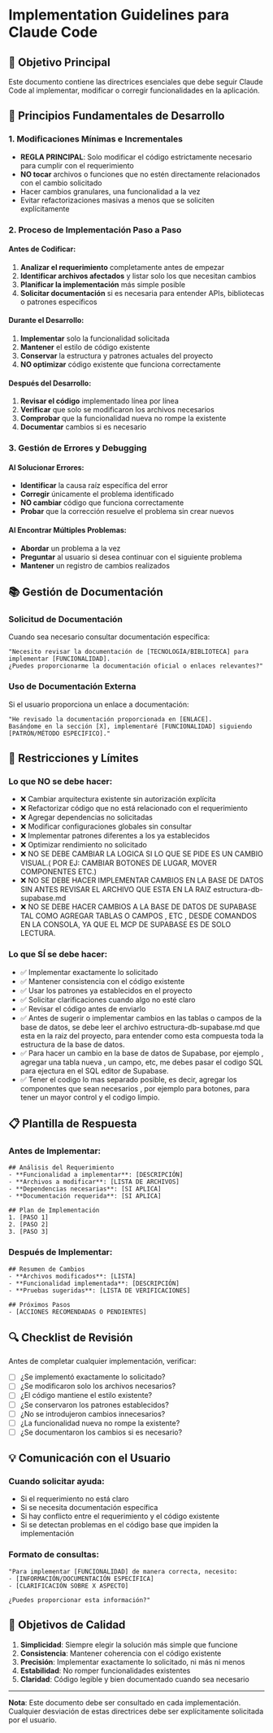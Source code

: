 # Implementation Guidelines para Claude Code

## 🎯 Objetivo Principal
Este documento contiene las directrices esenciales que debe seguir Claude Code al implementar, modificar o corregir funcionalidades en la aplicación.

## 🔧 Principios Fundamentales de Desarrollo

### 1. Modificaciones Mínimas e Incrementales
- **REGLA PRINCIPAL**: Solo modificar el código estrictamente necesario para cumplir con el requerimiento
- **NO tocar** archivos o funciones que no estén directamente relacionados con el cambio solicitado
- Hacer cambios granulares, una funcionalidad a la vez
- Evitar refactorizaciones masivas a menos que se soliciten explícitamente

### 2. Proceso de Implementación Paso a Paso

#### Antes de Codificar:
1. **Analizar el requerimiento** completamente antes de empezar
2. **Identificar archivos afectados** y listar solo los que necesitan cambios
3. **Planificar la implementación** más simple posible
4. **Solicitar documentación** si es necesaria para entender APIs, bibliotecas o patrones específicos

#### Durante el Desarrollo:
1. **Implementar** solo la funcionalidad solicitada
2. **Mantener** el estilo de código existente
3. **Conservar** la estructura y patrones actuales del proyecto
4. **NO optimizar** código existente que funciona correctamente

#### Después del Desarrollo:
1. **Revisar el código** implementado línea por línea
2. **Verificar** que solo se modificaron los archivos necesarios
3. **Comprobar** que la funcionalidad nueva no rompe la existente
4. **Documentar** cambios si es necesario

### 3. Gestión de Errores y Debugging

#### Al Solucionar Errores:
- **Identificar** la causa raíz específica del error
- **Corregir** únicamente el problema identificado
- **NO cambiar** código que funciona correctamente
- **Probar** que la corrección resuelve el problema sin crear nuevos

#### Al Encontrar Múltiples Problemas:
- **Abordar** un problema a la vez
- **Preguntar** al usuario si desea continuar con el siguiente problema
- **Mantener** un registro de cambios realizados

## 📚 Gestión de Documentación

### Solicitud de Documentación
Cuando sea necesario consultar documentación específica:

```
"Necesito revisar la documentación de [TECNOLOGÍA/BIBLIOTECA] para implementar [FUNCIONALIDAD]. 
¿Puedes proporcionarme la documentación oficial o enlaces relevantes?"
```

### Uso de Documentación Externa
Si el usuario proporciona un enlace a documentación:

```
"He revisado la documentación proporcionada en [ENLACE]. 
Basándome en la sección [X], implementaré [FUNCIONALIDAD] siguiendo [PATRÓN/MÉTODO ESPECÍFICO]."
```

## 🚫 Restricciones y Límites

### Lo que NO se debe hacer:
- ❌ Cambiar arquitectura existente sin autorización explícita
- ❌ Refactorizar código que no está relacionado con el requerimiento
- ❌ Agregar dependencias no solicitadas
- ❌ Modificar configuraciones globales sin consultar
- ❌ Implementar patrones diferentes a los ya establecidos
- ❌ Optimizar rendimiento no solicitado
- ❌ NO SE DEBE CAMBIAR LA LOGICA SI LO QUE SE PIDE ES UN CAMBIO VISUAL.( POR EJ: CAMBIAR BOTONES DE LUGAR, MOVER COMPONENTES ETC.)
- ❌ NO SE DEBE HACER IMPLEMENTAR CAMBIOS EN LA BASE DE DATOS SIN ANTES REVISAR EL ARCHIVO QUE ESTA EN LA RAIZ estructura-db-supabase.md
- ❌ NO SE DEBE HACER CAMBIOS A LA BASE DE DATOS DE SUPABASE TAL COMO AGREGAR TABLAS O CAMPOS , ETC , DESDE COMANDOS EN LA CONSOLA, YA QUE EL MCP DE SUPABASE ES DE SOLO LECTURA.

### Lo que SÍ se debe hacer:
- ✅ Implementar exactamente lo solicitado
- ✅ Mantener consistencia con el código existente
- ✅ Usar los patrones ya establecidos en el proyecto
- ✅ Solicitar clarificaciones cuando algo no esté claro
- ✅ Revisar el código antes de enviarlo
- ✅ Antes de sugerir o implementar cambios en las tablas o campos de la base de datos, se debe leer el archivo estructura-db-supabase.md que esta en la raiz del proyecto, para entender como esta compuesta toda la estructura de la base de datos.
- ✅ Para hacer un cambio en la base de datos de Supabase, por ejemplo , agregar una tabla nueva , un campo, etc, me debes pasar el codigo SQL para ejectura en el SQL editor de Supabase.
- ✅ Tener el codigo lo mas separado posible, es decir, agregar los componentes que sean necesarios , por ejemplo para botones, para tener un mayor control y el codigo limpio.
## 📋 Plantilla de Respuesta

### Antes de Implementar:
```
## Análisis del Requerimiento
- **Funcionalidad a implementar**: [DESCRIPCIÓN]
- **Archivos a modificar**: [LISTA DE ARCHIVOS]
- **Dependencias necesarias**: [SI APLICA]
- **Documentación requerida**: [SI APLICA]

## Plan de Implementación
1. [PASO 1]
2. [PASO 2]
3. [PASO 3]
```

### Después de Implementar:
```
## Resumen de Cambios
- **Archivos modificados**: [LISTA]
- **Funcionalidad implementada**: [DESCRIPCIÓN]
- **Pruebas sugeridas**: [LISTA DE VERIFICACIONES]

## Próximos Pasos
- [ACCIONES RECOMENDADAS O PENDIENTES]
```

## 🔍 Checklist de Revisión

Antes de completar cualquier implementación, verificar:

- [ ] ¿Se implementó exactamente lo solicitado?
- [ ] ¿Se modificaron solo los archivos necesarios?
- [ ] ¿El código mantiene el estilo existente?
- [ ] ¿Se conservaron los patrones establecidos?
- [ ] ¿No se introdujeron cambios innecesarios?
- [ ] ¿La funcionalidad nueva no rompe la existente?
- [ ] ¿Se documentaron los cambios si es necesario?

## 💡 Comunicación con el Usuario

### Cuando solicitar ayuda:
- Si el requerimiento no está claro
- Si se necesita documentación específica
- Si hay conflicto entre el requerimiento y el código existente
- Si se detectan problemas en el código base que impiden la implementación

### Formato de consultas:
```
"Para implementar [FUNCIONALIDAD] de manera correcta, necesito:
- [INFORMACIÓN/DOCUMENTACIÓN ESPECÍFICA]
- [CLARIFICACIÓN SOBRE X ASPECTO]

¿Puedes proporcionar esta información?"
```

## 🎯 Objetivos de Calidad

1. **Simplicidad**: Siempre elegir la solución más simple que funcione
2. **Consistencia**: Mantener coherencia con el código existente
3. **Precisión**: Implementar exactamente lo solicitado, ni más ni menos
4. **Estabilidad**: No romper funcionalidades existentes
5. **Claridad**: Código legible y bien documentado cuando sea necesario

---

**Nota**: Este documento debe ser consultado en cada implementación. Cualquier desviación de estas directrices debe ser explícitamente solicitada por el usuario.